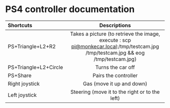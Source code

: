 # PS4 controller documentation



| Shortcuts    | Descriptions |
|:-------------|:----------------:|
| PS+Triangle+L2+R2 | Takes a picture (to retrieve the image, execute : scp pi@monkecar.local:/tmp/testcam.jpg /tmp/testcam.jpg && eog /tmp/testcam.jpg)|
| PS+Triangle+L2+Circle | Turns the car off |
| PS+Share | Pairs the controller|
| Right joystick | Gas (move it up and down)|
| Left joystick  | Steering (move it to the right or to the left)|